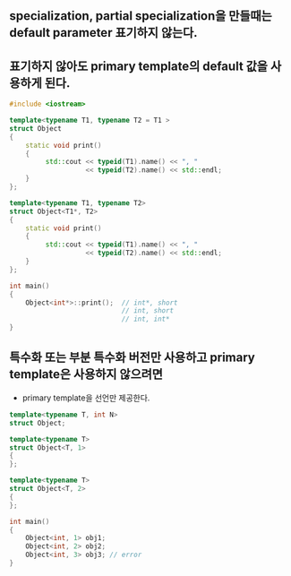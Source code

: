 <style>
r { color: Red }
o { color: Orange }
g { color: Green }
</style>

## specialization, partial specialization을 만들때는 default parameter 표기하지 않는다.

## 표기하지 않아도 primary template의 default 값을 사용하게 된다.

```c++
#include <iostream>

template<typename T1, typename T2 = T1 > 
struct Object
{
	static void print() 
	{
		 std::cout << typeid(T1).name() << ", " 
		           << typeid(T2).name() << std::endl;
	}
};

template<typename T1, typename T2> 
struct Object<T1*, T2>
{
	static void print() 
	{
		 std::cout << typeid(T1).name() << ", " 
		           << typeid(T2).name() << std::endl;
	}
};

int main()
{
	Object<int*>::print();	// int*, short
							// int, short
							// int, int*
}
```

## 특수화 또는 부분 특수화 버전만 사용하고 primary template은 사용하지 않으려면
- primary template을 선언만 제공한다.


```c++
template<typename T, int N>
struct Object;

template<typename T>
struct Object<T, 1>
{	
};

template<typename T>
struct Object<T, 2>
{	
};

int main()
{
	Object<int, 1> obj1;
	Object<int, 2> obj2;
	Object<int, 3> obj3; // error
}
```